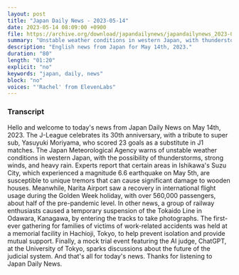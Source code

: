 ```yaml
---
layout: post
title: "Japan Daily News - 2023-05-14"
date: 2023-05-14 08:09:00 +0900
file: https://archive.org/download/japandailynews/japandailynews_2023-05-14.mp3
summary: "Unstable weather conditions in western Japan, with thunderstorms, strong winds, and heavy rain expected, Experts warn of unique tremors that can cause significant damage to wooden houses in certain areas of Ishikawa's Suzu City, & more…"
description: "English news from Japan for May 14th, 2023."
duration: "80"
length: "01:20"
explicit: "no"
keywords: "japan, daily, news"
block: "no"
voices: "'Rachel' from ElevenLabs"
---
```


### Transcript

Hello and welcome to today's news from Japan Daily News on May 14th, 2023. The J-League celebrates its 30th anniversary, with a tribute to super sub, Yasuyuki Moriyama, who scored 23 goals as a substitute in J1 matches. The Japan Meteorological Agency warns of unstable weather conditions in western Japan, with the possibility of thunderstorms, strong winds, and heavy rain. Experts report that certain areas in Ishikawa's Suzu City, which experienced a magnitude 6.6 earthquake on May 5th, are susceptible to unique tremors that can cause significant damage to wooden houses. Meanwhile, Narita Airport saw a recovery in international flight usage during the Golden Week holiday, with over 560,000 passengers, about half of the pre-pandemic level. In other news, a group of railway enthusiasts caused a temporary suspension of the Tokaido Line in Odawara, Kanagawa, by entering the tracks to take photographs. The first-ever gathering for families of victims of work-related accidents was held at a memorial facility in Hachioji, Tokyo, to help prevent isolation and provide mutual support. Finally, a mock trial event featuring the AI judge, ChatGPT, at the University of Tokyo, sparks discussions about the future of the judicial system.  And that's all for today's news. Thanks for listening to Japan Daily News.
